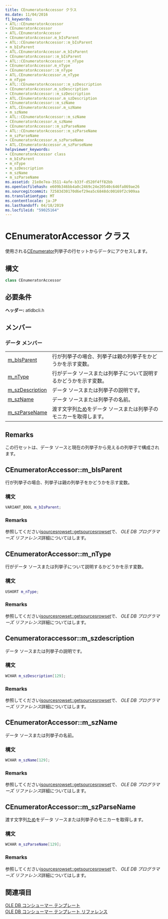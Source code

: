 ```yaml
---
title: CEnumeratorAccessor クラス
ms.date: 11/04/2016
f1_keywords:
- ATL::CEnumeratorAccessor
- CEnumeratorAccessor
- ATL.CEnumeratorAccessor
- CEnumeratorAccessor.m_bIsParent
- ATL::CEnumeratorAccessor::m_bIsParent
- m_bIsParent
- ATL.CEnumeratorAccessor.m_bIsParent
- CEnumeratorAccessor::m_bIsParent
- ATL::CEnumeratorAccessor::m_nType
- CEnumeratorAccessor.m_nType
- CEnumeratorAccessor::m_nType
- ATL.CEnumeratorAccessor.m_nType
- m_nType
- ATL::CEnumeratorAccessor::m_szDescription
- CEnumeratorAccessor.m_szDescription
- CEnumeratorAccessor::m_szDescription
- ATL.CEnumeratorAccessor.m_szDescription
- CEnumeratorAccessor::m_szName
- ATL.CEnumeratorAccessor.m_szName
- m_szName
- ATL::CEnumeratorAccessor::m_szName
- CEnumeratorAccessor.m_szName
- CEnumeratorAccessor::m_szParseName
- ATL::CEnumeratorAccessor::m_szParseName
- m_szParseName
- CEnumeratorAccessor.m_szParseName
- ATL.CEnumeratorAccessor.m_szParseName
helpviewer_keywords:
- CEnumeratorAccessor class
- m_bIsParent
- m_nType
- m_szDescription
- m_szName
- m_szParseName
ms.assetid: 21e8e7ea-3511-4afe-b33f-d520f4ff82bb
ms.openlocfilehash: e609b346bb4a0c2469c24e20540c646fa869ae26
ms.sourcegitcommit: 72583d30170d6ef29ea5c6848dc00169f2c909aa
ms.translationtype: MT
ms.contentlocale: ja-JP
ms.lasthandoff: 04/18/2019
ms.locfileid: "59025164"
---
```

# <a name="cenumeratoraccessor-class"></a>CEnumeratorAccessor クラス

使用される[CEnumerator](../../data/oledb/cenumerator-class.md)列挙子の行セットからデータにアクセスします。

## <a name="syntax"></a>構文

```cpp
class CEnumeratorAccessor
```

## <a name="requirements"></a>必要条件

**ヘッダー:** atldbcli.h

## <a name="members"></a>メンバー

### <a name="data-members"></a>データ メンバー

|||
|-|-|
|[m_bIsParent](#bisparent)|行が列挙子の場合、列挙子は親の列挙子をかどうかを示す変数。|
|[m_nType](#ntype)|行がデータ ソースまたは列挙子について説明するかどうかを示す変数。|
|[m_szDescription](#szdescription)|データ ソースまたは列挙子の説明です。|
|[m_szName](#szname)|データ ソースまたは列挙子の名前。|
|[m_szParseName](#szparsename)|渡す文字列[ため](/windows/desktop/api/oleidl/nn-oleidl-iparsedisplayname)をデータ ソースまたは列挙子のモニカーを取得します。|

## <a name="remarks"></a>Remarks

この行セットは、データ ソースと現在の列挙子から見えるの列挙子で構成されます。

## <a name="bisparent"></a> CEnumeratorAccessor::m_bIsParent

行が列挙子の場合、列挙子は親の列挙子をかどうかを示す変数。

### <a name="syntax"></a>構文

```cpp
VARIANT_BOOL m_bIsParent;
```

### <a name="remarks"></a>Remarks

参照してください[isourcesrowset::getsourcesrowset](/previous-versions/windows/desktop/ms711200(v=vs.85))で、 *OLE DB プログラマーズ リファレンス*詳細についてはします。

## <a name="ntype"></a> CEnumeratorAccessor::m_nType

行がデータ ソースまたは列挙子について説明するかどうかを示す変数。

### <a name="syntax"></a>構文

```cpp
USHORT m_nType;
```

### <a name="remarks"></a>Remarks

参照してください[isourcesrowset::getsourcesrowset](/previous-versions/windows/desktop/ms711200(v=vs.85))で、 *OLE DB プログラマーズ リファレンス*詳細についてはします。

## <a name="szdescription"></a> Cenumeratoraccessor::m_szdescription

データ ソースまたは列挙子の説明です。

### <a name="syntax"></a>構文

```cpp
WCHAR m_szDescription[129];
```

### <a name="remarks"></a>Remarks

参照してください[isourcesrowset::getsourcesrowset](/previous-versions/windows/desktop/ms711200(v=vs.85))で、 *OLE DB プログラマーズ リファレンス*詳細についてはします。

## <a name="szname"></a> CEnumeratorAccessor::m_szName

データ ソースまたは列挙子の名前。

### <a name="syntax"></a>構文

```cpp
WCHAR m_szName[129];
```

### <a name="remarks"></a>Remarks

参照してください[isourcesrowset::getsourcesrowset](/previous-versions/windows/desktop/ms711200(v=vs.85))で、 *OLE DB プログラマーズ リファレンス*詳細についてはします。

## <a name="szparsename"></a> CEnumeratorAccessor::m_szParseName

渡す文字列[ため](/windows/desktop/api/oleidl/nn-oleidl-iparsedisplayname)をデータ ソースまたは列挙子のモニカーを取得します。

### <a name="syntax"></a>構文

```cpp
WCHAR m_szParseName[129];
```

### <a name="remarks"></a>Remarks

参照してください[isourcesrowset::getsourcesrowset](/previous-versions/windows/desktop/ms711200(v=vs.85))で、 *OLE DB プログラマーズ リファレンス*詳細についてはします。

## <a name="see-also"></a>関連項目

[OLE DB コンシューマー テンプレート](../../data/oledb/ole-db-consumer-templates-cpp.md)<br/>
[OLE DB コンシューマー テンプレート リファレンス](../../data/oledb/ole-db-consumer-templates-reference.md)